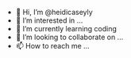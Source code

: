 - 👋 Hi, I’m @heidicaseyly
- 👀 I’m interested in ...
- 🌱 I’m currently learning coding
- 💞️ I’m looking to collaborate on ...
- 📫 How to reach me ...

<!---
heidicaseyly/heidicaseyly is a ✨ special ✨ repository because its `README.md` (this file) appears on your GitHub profile.
You can click the Preview link to take a look at your changes.
--->
